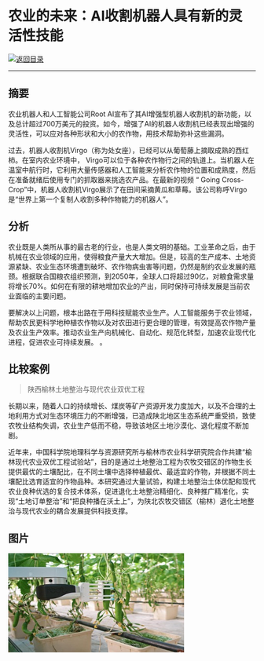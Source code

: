 
# 农业的未来：AI收割机器人具有新的灵活性技能

[![返回目录](http://img.shields.io/badge/点击-返回目录-875A7B.svg?style=flat&colorA=8F8F8F)](/)

----------

## 摘要

农业机器人和人工智能公司Root AI宣布了其AI增强型机器人收割机的新功能，以及总计超过700万美元的投资。如今，增强了AI的机器人收割机已经表现出增强的灵活性，可以应对各种形状和大小的农作物，用技术帮助弥补这些漏洞。

过去，机器人收割机Virgo（称为处女座），已经可以从葡萄藤上摘取成熟的西红柿。在室内农业环境中， Virgo可以位于各种农作物行之间的轨道上。当机器人在温室中航行时，它利用大量传感器和人工智能来分析农作物的位置和成熟度，然后在准备就绪后使用专门的抓取器来挑选农产品。在最新的视频 “ Going Cross-Crop”中，机器人收割机Virgo展示了在田间采摘黄瓜和草莓。该公司称呼Virgo是“世界上第一个复制人收割多种作物能力的机器人”。


## 分析

农业既是人类所从事的最古老的行业，也是人类文明的基础。工业革命之后，由于机械在农业领域的应用，使得粮食产量大大增加。但是，较高的生产成本、土地资源紧缺、农业生态环境遭到破坏、农作物病虫害等问题，仍然是制约农业发展的瓶颈。根据联合国粮农组织预测，到2050年，全球人口将超过90亿，对粮食需求量将增长70%。如何在有限的耕地增加农业的产出，同时保持可持续发展是当前农业面临的主要问题。

要解决以上问题，根本出路在于用科技赋能农业生产。人工智能服务于农业领域，帮助农民更科学地种植农作物以及对农田进行更合理的管理，有效提高农作物产量及农业生产效率。推动农业生产向机械化、自动化、规范化转型，加速农业现代化进程，促进农业可持续发展。
。

## 比较案例

> 陕西榆林土地整治与现代农业双优工程

长期以来，随着人口的持续增长、煤炭等矿产资源开发力度加大，以及不合理的土地利用方式对生态环境压力的不断增强，已造成陕北地区生态系统严重受损，致使农牧业结构失调，农业生产低而不稳，导致该地区土地沙漠化、退化程度不断加剧。

近年来，中国科学院地理科学与资源研究所与榆林市农业科学研究院合作共建“榆林现代农业双优工程试验站”，目的是通过土地整治工程为农牧交错区的作物生长提供最优的土壤配比，在不同土壤中选择种植最优、最适宜的作物，并根据不同土壤配比选育适宜的作物品种。本研究通过大量试验，构建土地整治土体优配和现代农业良种优选的复合技术体系，促进退化土地整治精细化、良种推广精准化，实现“土地订单整治”和“把良种播在沃土上”，为陕北农牧交错区（榆林）退化土地整治与现代农业的耦合发展提供科技支撑。

## 图片

![图片](2.1.jpg)






